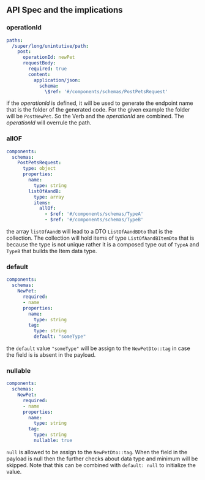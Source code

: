 ## API Spec and the implications

### operationId

```yaml
paths:
  /super/long/unintutive/path:
    post:
      operationId: newPet
      requestBody:
        required: true
        content:
          application/json:
            schema:
              \$ref: '#/components/schemas/PostPetsRequest'
```

if the *operationId* is defined, it will be used to generate the endpoint name that is the folder of the generated code.
For the given example the folder will be `PostNewPet`. So the Verb and the *operationId* are combined. 
The *operationId* will overrule the path.

### allOF

```yaml
components:
  schemas:
    PostPetsRequest:
      type: object
      properties:
        name:
          type: string
        listOfAandB:
          type: array
          items:
            allOf:
              - $ref: '#/components/schemas/TypeA'
              - $ref: '#/components/schemas/TypeB'
```

the array `listOfAandB` will lead to a DTO `ListOfAandBDto` that is the collection. The collection will hold items of type `ListOfAandBItemDto` that is because the type is not unique rather it is a composed type out of `TypeA` and `TypeB` that builds the Item data type.

### default

```yaml
components:
  schemas:
    NewPet:
      required:
      - name
      properties:
        name:
          type: string
        tag:
          type: string
          default: "someType"
```

the `default` value `"someType"` will be assign to the `NewPetDto::tag` in case the field is is absent in the payload. 

### nullable

```yaml
components:
  schemas:
    NewPet:
      required:
      - name
      properties:
        name:
          type: string
        tag:
          type: string
          nullable: true
```

`null` is allowed to be assign to the `NewPetDto::tag`. When the field in the payload is null then the further checks about data type and minimum will be skipped. Note that this can be combined with `default: null` to initialize the value. 
